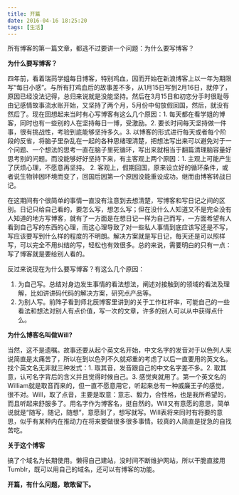 ```yaml
---
title: 开篇
date: 2016-04-16 18:25:20
tags: [生活]
---
```

所有博客的第一篇文章，都逃不过要讲一个问题：为什么要写博客？

**为什么要写博客？**

四年前，看着瑞苘学姐每日博客，特别鸡血，因而开始在新浪博客上以一年为期限写“每日小感”。与所有打鸡血后的故事差不多，从1月15日写到2月16日，就停了，原因已经没法记得，总归来说就是没能坚持。然后在3月15日和初恋分手时很耻辱由记感情故事流水账开始，又坚持了两个月，5月份中旬放假回国，然后，就没有然后了。现在回想起来当时有心写博客有这么几个原因：1. 每天都在看学姐的博客，同时也有一些别的人在坚持每日一博，受激励。2. 要长时间每天坚持做一件事，很有挑战性，考验到底能够坚持多久。3. 以博客的形式进行每天或者每个阶段的反省，将脑子里杂乱在一起的各种思绪理清楚，把想法写出来可以避免对于一个问题、一个想法的思考一直在脑子里死循环，写出来就相当于翻篇清理脑容量好思考别的问题。而没能够好好坚持下来，有主客观上两个原因：1. 主观上可能产生了厌烦心理，不愿意再坚持。 2. 客观上，假期回国，原来设立好的循环条件，或者说生物钟因环境而变了，回国后因第一个原因没能重设成功。继而由博客转战日记。

在这期间有个很简单的事情一直没有注意到去想清楚，写博客和写日记之间的区别。日记只给自己看的，要怎么写，想怎么写；但在没什么人知道又不是完全没有人知道的地方写博客，就有了一方面是在想日记一样为自己而写，一方面希望有人看到自己写的东西的心理，而这心理导致了对一些私人事情到底应该写还是不写，写应该要写到什么样的程度的不明朗。解决方案就是写日记，每天还是可以照样写，可以完全不用纠结的写，轻松也有效很多。总的来说，需要明白的只有一点：写了博客就是要给别人看的。

反过来说现在为什么要写博客？有这么几个原因：

1.  为自己写。总结对身边发生事情的看法想法，阐述对接触到的领域的看法及理解，比如讲讲码代码的解决方案，研究点产品等。
2.  为别人写。前阵子看到师北辰博客里讲到的关于工作杠杆率，可能自己的一些看法和想法对别人有点价值，写一次的文章，许多的别人可以从中获得点什么。

**为什么博客名叫做Will?**

当然，这不是遗嘱。故事还要从起个英文名开始，中文名字的发音对于以色列人来说简直是太痛苦了，所以在到以色列不久就郑重的考虑了以后一直要用的英文名。找个英文名无非就三种发式：1. 取其音，发音跟自己的中文名字差不多。2. 取其意，认可名字背后的含义并且觉得时候自己。3. 感觉爽就用了。第一个英文名的William就是取音而来的，但一直不愿意用它，听起来总有一种威廉王子的感觉，很不对。Will，取了点音，主要是取意：意志、毅力，合性格，也是我所希望的，而且听起来舒服多了。用名字作为博客名，挺自然的。Will又有意愿的意思，简单说就是“随写，随记，随想”，意愿到了，想写就写。Will表将来同时有将要的意思，似乎有某种内在推动力在将来要做很多很多事情。较真的人简直是捉急的自找苦吃。

**关于这个博客**

搞了个域名为长期使用。懒得自己建站，没时间不断维护网站，所以干脆直接用Tumblr，既可以用自己的域名，还可以有博客的功能。

**开篇，有什么问题，敢敢留下。**